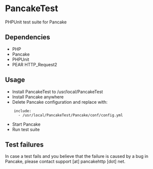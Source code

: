 # PancakeTest

PHPUnit test suite for Pancake

## Dependencies

- PHP
- Pancake
- PHPUnit
- PEAR HTTP_Request2

## Usage

- Install PancakeTest to /usr/local/PancakeTest
- Install Pancake anywhere
- Delete Pancake configuration and replace with:

```
    include:
      - /usr/local/PancakeTest/Pancake/conf/config.yml
```

- Start Pancake
- Run test suite

## Test failures

In case a test fails and you believe that the failure is caused by a bug in Pancake, please contact support [at] pancakehttp [dot] net.